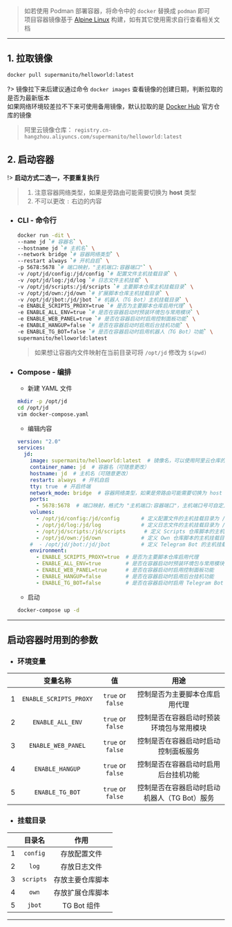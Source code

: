 
> 如若使用 Podman 部署容器，将命令中的 `docker` 替换成 `podman` 即可\
> 项目容器镜像基于 [Alpine Linux](https://www.alpinelinux.org/) 构建，如有其它使用需求自行查看相关文档

***

## 1. 拉取镜像
```bash
docker pull supermanito/helloworld:latest
```
?> 镜像拉下来后建议通过命令 `docker images` 查看镜像的创建日期，判断拉取的是否为最新版本\
  如果网络环境较差拉不下来可使用备用镜像，默认拉取的是 [Docker Hub](https://hub.docker.com/r/supermanito/helloworld) 官方仓库的镜像
> 阿里云镜像仓库： `registry.cn-hangzhou.aliyuncs.com/supermanito/helloworld:latest`

## 2. 启动容器

!> __启动方式二选一，不要重复执行__

> 1. 注意容器网络类型，如果是旁路由可能需要切换为 **host** 类型
> 2. 不可以更改 `:` 右边的内容

- ### CLI - 命令行

    ```bash
    docker run -dit \
    --name jd `# 容器名` \
    --hostname jd `# 主机名` \
    --network bridge `# 容器网络类型` \
    --restart always `# 开机自启` \
    -p 5678:5678 `# 端口映射，"主机端口:容器端口"` \
    -v /opt/jd/config:/jd/config `# 配置文件主机挂载目录` \
    -v /opt/jd/log:/jd/log `# 日志文件主机挂载` \
    -v /opt/jd/scripts:/jd/scripts `# 主要脚本仓库主机挂载目录` \
    -v /opt/jd/own:/jd/own `# 扩展脚本仓库主机挂载目录` \
    -v /opt/jd/jbot:/jd/jbot `# 机器人（TG Bot）主机挂载目录` \
    -e ENABLE_SCRIPTS_PROXY=true `# 是否为主要脚本仓库启用代理` \
    -e ENABLE_ALL_ENV=true `# 是否在容器启动时预装环境包与常用模块` \
    -e ENABLE_WEB_PANEL=true `# 是否在容器启动时启用控制面板功能` \
    -e ENABLE_HANGUP=false `# 是否在容器启动时启用后台挂机功能` \
    -e ENABLE_TG_BOT=false `# 是否在容器启动时启用机器人（TG Bot）功能` \
    supermanito/helloworld:latest
    ```
    > 如果想让容器内文件映射在当前目录可将 `/opt/jd` 修改为 `$(pwd)`

- ### Compose - 编排

    - 新建 YAML 文件
    ```bash
    mkdir -p /opt/jd
    cd /opt/jd
    vim docker-compose.yaml
    ```

    - 编辑内容
    ```yaml
    version: "2.0"
    services:
      jd:
        image: supermanito/helloworld:latest  # 镜像名，可以使用阿里云仓库的备用镜像
        container_name: jd  # 容器名（可随意更改）
        hostname: jd  # 主机名（可随意更改）
        restart: always  # 开机自启
        tty: true  # 开启终端
        network_mode: bridge  # 容器网络类型，如果是旁路由可能需要切换为 host 类型
        ports:
          - 5678:5678  # 端口映射，格式为 "主机端口:容器端口"，主机端口号可自定义，容器端口用来访问控制面板不可修改
        volumes:
          - /opt/jd/config:/jd/config       # 定义配置文件的主机挂载目录为 /opt/jd/config
          - /opt/jd/log:/jd/log             # 定义日志文件的主机挂载目录为 /opt/jd/log
          - /opt/jd/scripts:/jd/scripts      # 定义 Scripts 仓库脚本的主机挂载目录为 /opt/jd/scripts
          - /opt/jd/own:/jd/own             # 定义 Own 仓库脚本的主机挂载目录为 /opt/jd/own
        #  - /opt/jd/jbot:/jd/jbot          # 定义 Telegram Bot 的主机挂载目录为 /opt/jd/jbot
        environment:
          - ENABLE_SCRIPTS_PROXY=true  # 是否为主要脚本仓库启用代理
          - ENABLE_ALL_ENV=true        # 是否在容器启动时预装环境包与常用模块
          - ENABLE_WEB_PANEL=true      # 是否在容器启动时启用控制面板功能
          - ENABLE_HANGUP=false        # 是否在容器启动时启用后台挂机功能
          - ENABLE_TG_BOT=false        # 是否在容器启动时启用 Telegram Bot 功能
    ```

    - 启动
    ```bash
    docker-compose up -d
    ```

***

## 启动容器时用到的参数 <!-- {docsify-ignore} -->

- ### 环境变量 <!-- {docsify-ignore} -->
|       |        变量名称        |        值         |                     用途                     |
| :---: | :--------------------: | :---------------: | :------------------------------------------: |
|   1   | `ENABLE_SCRIPTS_PROXY` | `true` or `false` |        控制是否为主要脚本仓库启用代理        |
|   2   |    `ENABLE_ALL_ENV`    | `true` or `false` |   控制是否在容器启动时预装环境包与常用模块   |
|   3   |   `ENABLE_WEB_PANEL`   | `true` or `false` |     控制是否在容器启动时启动控制面板服务     |
|   4   |    `ENABLE_HANGUP`     | `true` or `false` |     控制是否在容器启动时启用后台挂机功能     |
|   5   |    `ENABLE_TG_BOT`     | `true` or `false` | 控制是否在容器启动时启动机器人（TG Bot）服务 |

- ### 挂载目录 <!-- {docsify-ignore} -->
|       |  目录名   |       作用       |
| :---: | :-------: | :--------------: |
|   1   | `config`  |   存放配置文件   |
|   2   |   `log`   |   存放日志文件   |
|   3   | `scripts` | 存放主要仓库脚本 |
|   4   |   `own`   | 存放扩展仓库脚本 |
|   5   |  `jbot`   |   TG Bot 组件    |

***
